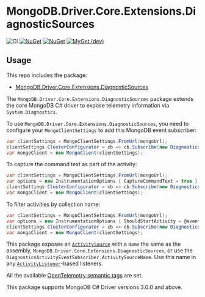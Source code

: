 # MongoDB.Driver.Core.Extensions.DiagnosticSources

![CI](https://github.com/jbogard/MongoDB.Driver.Core.Extensions.DiagnosticSources/workflows/CI/badge.svg)
[![NuGet](https://img.shields.io/nuget/dt/MongoDB.Driver.Core.Extensions.DiagnosticSources.svg)](https://www.nuget.org/packages/MongoDB.Driver.Core.Extensions.DiagnosticSources) 
[![NuGet](https://img.shields.io/nuget/vpre/MongoDB.Driver.Core.Extensions.DiagnosticSources.svg)](https://www.nuget.org/packages/MongoDB.Driver.Core.Extensions.DiagnosticSources)
[![MyGet (dev)](https://img.shields.io/myget/jbogard-ci/v/MongoDB.Driver.Core.Extensions.DiagnosticSources.svg)](https://myget.org/gallery/jbogard-ci)

## Usage

This repo includes the package:

 - [MongoDB.Driver.Core.Extensions.DiagnosticSources](https://www.nuget.org/packages/MongoDB.Driver.Core.Extensions.DiagnosticSources/)

The `MongoDB.Driver.Core.Extensions.DiagnosticSources` package extends the core MongoDB C# driver to expose telemetry information via `System.Diagnostics`.

To use `MongoDB.Driver.Core.Extensions.DiagnosticSources`, you need to configure your `MongoClientSettings` to add this MongoDB event subscriber:

```csharp
var clientSettings = MongoClientSettings.FromUrl(mongoUrl);
clientSettings.ClusterConfigurator = cb => cb.Subscribe(new DiagnosticsActivityEventSubscriber());
var mongoClient = new MongoClient(clientSettings);
```

To capture the command text as part of the activity:

```csharp
var clientSettings = MongoClientSettings.FromUrl(mongoUrl);
var options = new InstrumentationOptions { CaptureCommandText = true };
clientSettings.ClusterConfigurator = cb => cb.Subscribe(new DiagnosticsActivityEventSubscriber(options));
var mongoClient = new MongoClient(clientSettings);
```

To filter activities by collection name:

```csharp
var clientSettings = MongoClientSettings.FromUrl(mongoUrl);
var options = new InstrumentationOptions { ShouldStartActivity = @event => !"collectionToIgnore".Equals(@event.GetCollectionName()) };
clientSettings.ClusterConfigurator = cb => cb.Subscribe(new DiagnosticsActivityEventSubscriber(options));
var mongoClient = new MongoClient(clientSettings);
```

This package exposes an [`ActivitySource`](https://docs.microsoft.com/en-us/dotnet/api/system.diagnostics.activitysource?view=net-5.0) with a `Name` the same as the assembly, `MongoDB.Driver.Core.Extensions.DiagnosticSources`, or use the `DiagnosticsActivityEventSubscriber.ActivitySourceName`. Use this name in any [`ActivityListener`](https://docs.microsoft.com/en-us/dotnet/api/system.diagnostics.activitylistener?view=net-5.0)-based listeners.

All the available [OpenTelemetry semantic tags](https://github.com/open-telemetry/semantic-conventions/blob/main/docs/database/database-spans.md) are set.
 
This package supports MongoDB C# Driver versions 3.0.0 and above.

